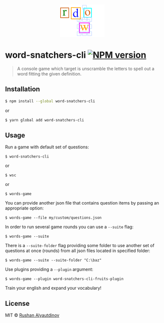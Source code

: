<div align="center">
  <img src="media/logo.png" alt="Word-Snatchers-CLI" />
</div>

# word-snatchers-cli [![NPM version][npm-image]][npm-url]

> A console game which target is unscramble the letters to spell out a word fitting the given definition.

## Installation

```sh
$ npm install --global word-snatchers-cli
```

or

```sh
$ yarn global add word-snatchers-cli
```

## Usage

Run a game with default set of questions:

```shell
$ word-snatchers-cli
```

or

```shell
$ wsc
```

or

```shell
$ words-game
```

You can provide another json file that contains question items by passing an appropriate option:

```shell
$ words-game --file my/custom/questions.json
```

In order to run several game rounds you can use a `--suite` flag:

```shell
$ words-game --suite
```

There is a `--suite-folder` flag providing some folder to use another set of questions at once (rounds) from all json files located in specified folder:

```shell
$ words-game --suite --suite-folder "C:\baz"
```

Use plugins providing a `--plugin` argument:

```shell
$ words-game --plugin word-snatchers-cli-fruits-plugin
```

Train your english and expand your vocabulary!

## License

MIT © [Rushan Alyautdinov](https://github.com/akgondber)

[npm-image]: https://img.shields.io/npm/v/word-snatchers-cli.svg?style=flat
[npm-url]: https://npmjs.org/package/word-snatchers-cli

